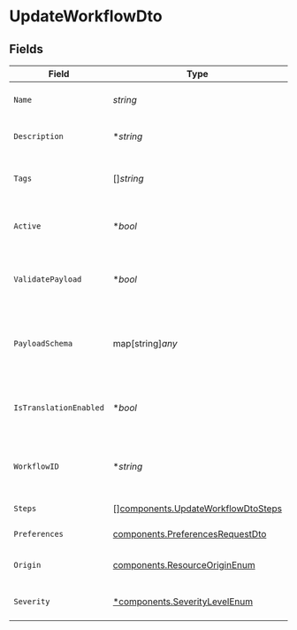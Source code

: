 # UpdateWorkflowDto


## Fields

| Field                                                                                    | Type                                                                                     | Required                                                                                 | Description                                                                              |
| ---------------------------------------------------------------------------------------- | ---------------------------------------------------------------------------------------- | ---------------------------------------------------------------------------------------- | ---------------------------------------------------------------------------------------- |
| `Name`                                                                                   | *string*                                                                                 | :heavy_check_mark:                                                                       | Name of the workflow                                                                     |
| `Description`                                                                            | **string*                                                                                | :heavy_minus_sign:                                                                       | Description of the workflow                                                              |
| `Tags`                                                                                   | []*string*                                                                               | :heavy_minus_sign:                                                                       | Tags associated with the workflow                                                        |
| `Active`                                                                                 | **bool*                                                                                  | :heavy_minus_sign:                                                                       | Whether the workflow is active                                                           |
| `ValidatePayload`                                                                        | **bool*                                                                                  | :heavy_minus_sign:                                                                       | Enable or disable payload schema validation                                              |
| `PayloadSchema`                                                                          | map[string]*any*                                                                         | :heavy_minus_sign:                                                                       | The payload JSON Schema for the workflow                                                 |
| `IsTranslationEnabled`                                                                   | **bool*                                                                                  | :heavy_minus_sign:                                                                       | Enable or disable translations for this workflow                                         |
| `WorkflowID`                                                                             | **string*                                                                                | :heavy_minus_sign:                                                                       | Workflow ID (allowed only for code-first workflows)                                      |
| `Steps`                                                                                  | [][components.UpdateWorkflowDtoSteps](../../models/components/updateworkflowdtosteps.md) | :heavy_check_mark:                                                                       | Steps of the workflow                                                                    |
| `Preferences`                                                                            | [components.PreferencesRequestDto](../../models/components/preferencesrequestdto.md)     | :heavy_check_mark:                                                                       | Workflow preferences                                                                     |
| `Origin`                                                                                 | [components.ResourceOriginEnum](../../models/components/resourceoriginenum.md)           | :heavy_check_mark:                                                                       | Origin of the workflow                                                                   |
| `Severity`                                                                               | [*components.SeverityLevelEnum](../../models/components/severitylevelenum.md)            | :heavy_minus_sign:                                                                       | Severity of the workflow                                                                 |